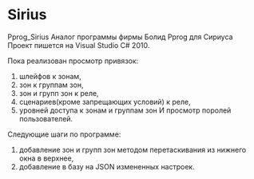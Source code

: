 # Sirius
Pprog_Sirius
Аналог программы фирмы Болид Pprog для Сириуса
Проект пишется на Visual Studio C# 2010.

Пока реализован просмотр привязок: 
1) шлейфов к зонам,
2) зон к группам зон, 
3) зон и групп зон к реле, 
4) сценариев(кроме запрещающих условий) к реле,
5) уровней доступа к зонам и группам зон
И просмотр поролей пользователей.

Следующие шаги по программе:
1) добавление зон и групп зон методом перетаскивания из нижнего окна в верхнее,
2) добавление в базу на JSON измененных настроек.
